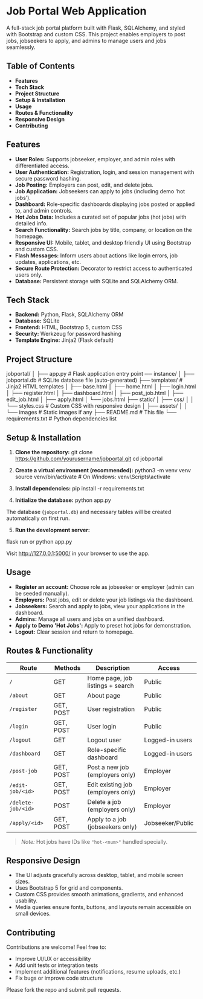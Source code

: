 # **Job Portal Web Application**

A full-stack job portal platform built with Flask, SQLAlchemy, and styled with Bootstrap and custom CSS. This project enables employers to post jobs, jobseekers to apply, and admins to manage users and jobs seamlessly.


## **Table of Contents**

- **Features**  
- **Tech Stack**  
- **Project Structure**  
- **Setup & Installation**  
- **Usage**  
- **Routes & Functionality**  
- **Responsive Design**  
- **Contributing**  

## **Features**

- **User Roles:** Supports jobseeker, employer, and admin roles with differentiated access.  
- **User Authentication:** Registration, login, and session management with secure password hashing.  
- **Job Posting:** Employers can post, edit, and delete jobs.  
- **Job Application:** Jobseekers can apply to jobs (including demo ‘hot jobs’).  
- **Dashboard:** Role-specific dashboards displaying jobs posted or applied to, and admin controls.  
- **Hot Jobs Data:** Includes a curated set of popular jobs (hot jobs) with detailed info.  
- **Search Functionality:** Search jobs by title, company, or location on the homepage.  
- **Responsive UI:** Mobile, tablet, and desktop friendly UI using Bootstrap and custom CSS.  
- **Flash Messages:** Inform users about actions like login errors, job updates, applications, etc.  
- **Secure Route Protection:** Decorator to restrict access to authenticated users only.  
- **Database:** Persistent storage with SQLite and SQLAlchemy ORM.  


## **Tech Stack**

- **Backend:** Python, Flask, SQLAlchemy ORM  
- **Database:** SQLite  
- **Frontend:** HTML, Bootstrap 5, custom CSS  
- **Security:** Werkzeug for password hashing  
- **Template Engine:** Jinja2 (Flask default)  


## **Project Structure**

jobportal/
│
├── app.py # Flask application entry point
── instance/ 
│ ├── jobportal.db # SQLite database file (auto-generated)
├── templates/ # Jinja2 HTML templates
│ ├── base.html
│ ├── home.html
│ ├── login.html
│ ├── register.html
│ ├── dashboard.html
│ ├── post_job.html
│ ├── edit_job.html
│ ├── apply.html
│ └── jobs.html
├── static/
│ ├── css/
│ │ └── styles.css # Custom CSS with responsive design
│ ├── assets/
│ │ └── images # Static images if any
├── README.md # This file
└── requirements.txt # Python dependencies list

## **Setup & Installation**

1. **Clone the repository:**
git clone https://github.com/yourusername/jobportal.git
cd jobportal

2. **Create a virtual environment (recommended):**
python3 -m venv venv
source venv/bin/activate # On Windows: venv\Scripts\activate

3. **Install dependencies:**
pip install -r requirements.txt

4. **Initialize the database:**
python app.py

The database (`jobportal.db`) and necessary tables will be created automatically on first run.

5. **Run the development server:**

flask run
or
python app.py

Visit http://127.0.0.1:5000/ in your browser to use the app.

## **Usage**

- **Register an account:** Choose role as jobseeker or employer (admin can be seeded manually).  
- **Employers:** Post jobs, edit or delete your job listings via the dashboard.  
- **Jobseekers:** Search and apply to jobs, view your applications in the dashboard.  
- **Admins:** Manage all users and jobs on a unified dashboard.  
- **Apply to Demo 'Hot Jobs':** Apply to preset hot jobs for demonstration.  
- **Logout:** Clear session and return to homepage.  


## **Routes & Functionality**

| Route              | Methods     | Description                               | Access           |
|--------------------|-------------|-------------------------------------------|------------------|
| `/`                | GET         | Home page, job listings + search           | Public           |
| `/about`           | GET         | About page                               | Public           |
| `/register`        | GET, POST   | User registration                        | Public           |
| `/login`           | GET, POST   | User login                              | Public           |
| `/logout`          | GET         | Logout user                            | Logged-in users  |
| `/dashboard`       | GET         | Role-specific dashboard                  | Logged-in users  |
| `/post-job`        | GET, POST   | Post a new job (employers only)             | Employer         |
| `/edit-job/<id>`   | GET, POST   | Edit existing job (employers only)           | Employer         |
| `/delete-job/<id>` | POST        | Delete a job (employers only)                 | Employer         |
| `/apply/<id>`      | GET, POST   | Apply to a job (jobseekers only)               | Jobseeker/Public |  

> _Note:_ Hot jobs have IDs like `"hot-<num>"` handled specially.


## **Responsive Design**

- The UI adjusts gracefully across desktop, tablet, and mobile screen sizes.  
- Uses Bootstrap 5 for grid and components.  
- Custom CSS provides smooth animations, gradients, and enhanced usability.  
- Media queries ensure fonts, buttons, and layouts remain accessible on small devices.  


## **Contributing**

Contributions are welcome! Feel free to:

- Improve UI/UX or accessibility  
- Add unit tests or integration tests  
- Implement additional features (notifications, resume uploads, etc.)  
- Fix bugs or improve code structure  

Please fork the repo and submit pull requests.
